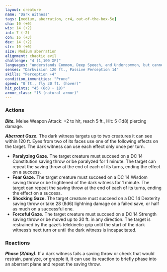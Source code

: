 ```yaml
---
layout: creature
name: "Dark Witness"
tags: [medium, aberration, cr4, out-of-the-box-5e]
cha: 10 (+0)
wis: 14 (+2)
int: 7 (-2)
con: 16 (+3)
dex: 14 (+2)
str: 10 (+0)
size: Medium aberration
alignment: chaotic evil
challenge: "4 (1,100 XP)"
languages: "understands Common, Deep Speech, and Undercommon, but cannot speak"
senses: "Darkvision 120 ft., Passive Perception 14"
skills: "Perception +4"
condition_immunities: "Prone"
speed: "0 ft., fly 30 ft. (hover)"
hit_points: "45 (6d8 + 18)"
armor_class: "15 (natural armor)"
---
```


### Actions

***Bite.*** Melee Weapon Attack: +2 to hit, reach 5 ft.,
Hit: 5 (1d8) piercing damage.

***Aberrant Gaze.*** The dark witness targets up to
two creatures it can see within 120 ft. Eyes from
two of its faces use one of the following effects on
the target. The dark witness can use each effect
only once per turn.
* **Paralyzing Gaze.** The target creature must
succeed on a DC 14 Constitution saving throw or
be paralyzed for 1 minute. The target can repeat
the saving throw at the end of each of its turns,
ending the effect on a success.
* **Fear Gaze.** The target creature must succeed
on a DC 14 Wisdom saving throw or be frightened
of the dark witness for 1 minute. The target can
repeat the saving throw at the end of each of its
turns, ending the effect on a success.
* **Shocking Gaze.** The target creature must succeed
on a DC 14 Dexterity saving throw or take 28
(8d6) lightning damage on a failed save, or half as
much on a successful one.
* **Forceful Gaze.** The target creature must succeed
on a DC 14 Strength saving throw or be
moved up to 30 ft. in any direction. The target is
restrained by the gaze’s telekinetic grip until the
start of the dark witness’s next turn or until the
dark witness is incapacitated.

### Reactions

***Phase (3/day).*** If a dark witness fails a saving
throw or check that would restrain, paralyze, or
grapple it, it can use its reaction to briefly phase
into an aberrant plane and repeat the saving
throw.
